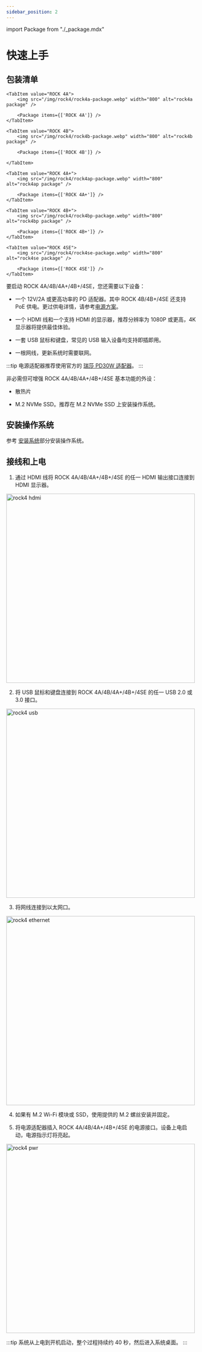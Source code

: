 ```yaml
---
sidebar_position: 2
---
```


import Package from "./\_package.mdx"

# 快速上手

## 包装清单

<Tabs queryString="model">

    <TabItem value="ROCK 4A">
        <img src="/img/rock4/rock4a-package.webp" width="800" alt="rock4a package" />

        <Package items={['ROCK 4A']} />
    </TabItem>

    <TabItem value="ROCK 4B">
        <img src="/img/rock4/rock4b-package.webp" width="800" alt="rock4b package" />

        <Package items={['ROCK 4B']} />

    </TabItem>

    <TabItem value="ROCK 4A+">
        <img src="/img/rock4/rock4ap-package.webp" width="800" alt="rock4ap package" />

        <Package items={['ROCK 4A+']} />
    </TabItem>

    <TabItem value="ROCK 4B+">
        <img src="/img/rock4/rock4bp-package.webp" width="800" alt="rock4bp package" />

        <Package items={['ROCK 4B+']} />
    </TabItem>

    <TabItem value="ROCK 4SE">
        <img src="/img/rock4/rock4se-package.webp" width="800" alt="rock4se package" />

        <Package items={['ROCK 4SE']} />
    </TabItem>

</Tabs>

要启动 ROCK 4A/4B/4A+/4B+/4SE，您还需要以下设备：

- 一个 12V/2A 或更高功率的 PD 适配器。其中 ROCK 4B/4B+/4SE 还支持 PoE 供电。更过供电详情，请参考[电源方案](./power-supply)。

- 一个 HDMI 线和一个支持 HDMI 的显示器，推荐分辨率为 1080P 或更高，4K 显示器将提供最佳体验。

- 一套 USB 鼠标和键盘，常见的 USB 输入设备均支持即插即用。

- 一根网线，更新系统时需要联网。

:::tip
电源适配器推荐使用官方的 [瑞莎 PD30W 适配器](../../../accessories/pd_30w)。
:::

非必需但可增强 ROCK 4A/4B/4A+/4B+/4SE 基本功能的外设：

- 散热片

- M.2 NVMe SSD。推荐在 M.2 NVMe SSD 上安装操作系统。

## 安装操作系统

参考 [安装系统](./install-os)部分安装操作系统。

## 接线和上电

1. 通过 HDMI 线将 ROCK 4A/4B/4A+/4B+/4SE 的任一 HDMI 输出接口连接到 HDMI 显示器。

<img src="/img/rock4/rock4p_hdmi.webp" width="500" alt="rock4 hdmi" />

2. 将 USB 鼠标和键盘连接到 ROCK 4A/4B/4A+/4B+/4SE 的任一 USB 2.0 或 3.0 接口。

<img src="/img/rock4/rock4p_usb.webp" width="500" alt="rock4 usb" />

3. 将网线连接到以太网口。

<img src="/img/rock4/rock4p_ethernet.webp" width="500" alt="rock4 ethernet" />

4. 如果有 M.2 Wi-Fi 模块或 SSD，使用提供的 M.2 螺丝安装并固定。

5. 将电源适配器插入 ROCK 4A/4B/4A+/4B+/4SE 的电源接口。设备上电启动，电源指示灯将亮起。

<img src="/img/rock4/rock4p_power.webp" alt="rock4 pwr" width="500" />

:::tip
系统从上电到开机启动，整个过程持续约 40 秒，然后进入系统桌面。
:::
